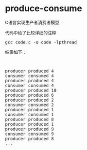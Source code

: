 # produce-consume
C语言实现生产者消费者模型

<p>代码中给了比较详细的注释
</p>

<pre>gcc code.c -o code -lpthread</pre>

<p>结果如下：</p>
<br>
<pre>producer produced 4
consumer consumed 4
producer produced 4
consumer consumed 4
producer produced 10
producer produced 6
producer produced 2
consumer consumed 2
producer produced 1
consumer consumed 1
producer produced 8
producer produced 1
producer produced 9
consumer consumed 9
producer produced 8
...</pre>
